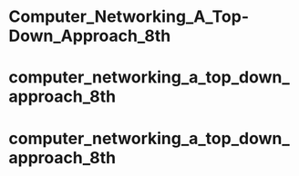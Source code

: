 # Computer_Networking_A_Top-Down_Approach_8th

# computer_networking_a_top_down_approach_8th
# computer_networking_a_top_down_approach_8th

